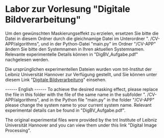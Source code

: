 # Labor zur Vorlesung "Digitale Bildverarbeitung"
Um den gewünschten Maskierungseffekt zu erzielen, ersetzen Sie bitte die Datei in diesem Ordner durch die gleichnamige Datei im Unterordner ". /CV-APP/algorithms",  und in der Python-Datei "main.py" im Ordner "/CV-APP" ändern Sie bitte den Systemnamen in Ihren aktuellen Systemnamen. Relevante experimentelle Details können in "DigBV_Aufgabe.pdf" nachgelesen werden.

Die ursprünglichen experimentellen Dateien wurden vom tnt-Institut der Leibniz Universität Hannover zur Verfügung gestellt, und Sie können unter diesem Link "[Digitale Bildverarbeitung](https://github.com/tnt-LUH/Digitale-Bildverarbeitung)" einsehen.

------ English ------
To achieve the desired masking effect, please replace the file in this folder with the file of the same name in the subfolder ". /CV-APP/algorithms", and in the Python file "main.py" in the folder "/CV-APP" please change the system name to your current system name. Relevant experimental details can be found in "DigBV_Aufgabe.pdf".

The original experimental files were provided by the tnt Institute of Leibniz Universität Hannover and you can view them under this link "Digital Image Processing".
